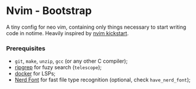 # Nvim - Bootstrap

A tiny config for neo vim, containing only things necessary to start writing code in notime. Heavily inspired by [nvim kickstart](https://github.com/nvim-lua/kickstart.nvim).

### Prerequisites

- `git`, `make`, `unzip`, `gcc` (or any other C compiler);
- [ripgrep](https://github.com/BurntSushi/ripgrep#installation) for fuzy search (`telescope`);
- [docker](https://docs.docker.com/engine/install/) for LSPs;
- [Nerd Font](https://www.nerdfonts.com/) for fast file type recognition (optional, check `have_nerd_font`);

